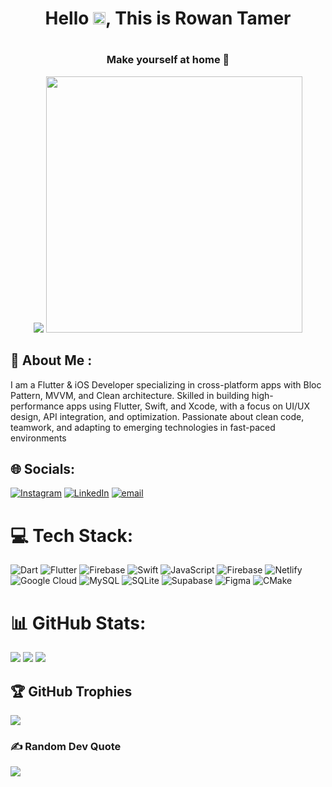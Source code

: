 <h1 align="center"> Hello <img src="https://blog.joypixels.com/content/images/2019/06/waving_hand_sign_1024.gif" width="20" />, This is Rowan Tamer<h1>
<h3 align="center">Make yourself at home 💞</h3>

<p align="center">
  <img src="https://media1.giphy.com/media/v1.Y2lkPTc5MGI3NjExYnhpZ3VkbTExc2w1YmN4MmphNnR5c3M1NHkyanI5eWFweXE4cXd6dSZlcD12MV9pbnRlcm5hbF9naWZfYnlfaWQmY3Q9Zw/L1R1tvI9svkIWwpVYr/giphy.gif" />
  <img src="https://digitalroar.ae/wp-content/themes/drs/assets/img/mobile-app-development.gif" width = "410" />
 </p>
 
## 💫 About Me :
I am a Flutter & iOS Developer specializing in cross-platform apps with Bloc Pattern, MVVM, and Clean architecture. Skilled in
building high-performance apps using Flutter, Swift, and Xcode, with a focus on UI/UX design, API integration, and
optimization. Passionate about clean code, teamwork, and adapting to emerging technologies in fast-paced
environments

## 🌐 Socials:
[![Instagram](https://img.shields.io/badge/Instagram-%23E4405F.svg?logo=Instagram&logoColor=white)](https://instagram.com/Rowantamerr) [![LinkedIn](https://img.shields.io/badge/LinkedIn-%230077B5.svg?logo=linkedin&logoColor=white)](https://linkedin.com/in/www.linkedin.com/in/rowan-tamer-8525381b2) [![email](https://img.shields.io/badge/Email-D14836?logo=gmail&logoColor=white)](mailto:rowan.tamer232001@gmail.com) 

# 💻 Tech Stack:
![Dart](https://img.shields.io/badge/dart-%230175C2.svg?style=plastic&logo=dart&logoColor=white) ![Flutter](https://img.shields.io/badge/Flutter-%2302569B.svg?style=plastic&logo=Flutter&logoColor=white) ![Firebase](https://img.shields.io/badge/firebase-a08021?style=plastic&logo=firebase&logoColor=ffcd34) 
![Swift](https://img.shields.io/badge/swift-F54A2A?style=plastic&logo=swift&logoColor=white) ![JavaScript](https://img.shields.io/badge/javascript-%23323330.svg?style=plastic&logo=javascript&logoColor=%23F7DF1E) ![Firebase](https://img.shields.io/badge/firebase-%23039BE5.svg?style=plastic&logo=firebase) ![Netlify](https://img.shields.io/badge/netlify-%23000000.svg?style=plastic&logo=netlify&logoColor=#00C7B7) ![Google Cloud](https://img.shields.io/badge/GoogleCloud-%234285F4.svg?style=plastic&logo=google-cloud&logoColor=white) ![MySQL](https://img.shields.io/badge/mysql-4479A1.svg?style=plastic&logo=mysql&logoColor=white) ![SQLite](https://img.shields.io/badge/sqlite-%2307405e.svg?style=plastic&logo=sqlite&logoColor=white) ![Supabase](https://img.shields.io/badge/Supabase-3ECF8E?style=plastic&logo=supabase&logoColor=white) ![Figma](https://img.shields.io/badge/figma-%23F24E1E.svg?style=plastic&logo=figma&logoColor=white) ![CMake](https://img.shields.io/badge/CMake-%23008FBA.svg?style=plastic&logo=cmake&logoColor=white)


# 📊 GitHub Stats:
![](https://github-readme-stats.vercel.app/api?username=RowanTamer23&theme=dark&hide_border=true&include_all_commits=false&count_private=false) 
![](https://nirzak-streak-stats.vercel.app/?user=RowanTamer23&theme=dark&hide_border=true) 
![](https://github-readme-stats.vercel.app/api/top-langs/?username=RowanTamer23&theme=dark&hide_border=true&include_all_commits=false&count_private=false&layout=compact)



## 🏆 GitHub Trophies
![](https://github-profile-trophy.vercel.app/?username=RowanTamer23&theme=radical&no-frame=true&no-bg=false&margin-w=4)



### ✍️ Random Dev Quote
![](https://quotes-github-readme.vercel.app/api?type=horizontal&theme=radical)

<!-- Proudly created with GPRM ( https://gprm.itsvg.in ) -->


